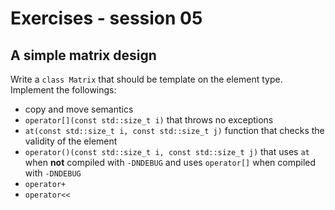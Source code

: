 # Exercises - session 05

## A simple matrix design

Write a `class Matrix` that should be template on the element type. Implement the followings:
- copy and move semantics
- `operator[](const std::size_t i)` that throws no exceptions
- `at(const std::size_t i, const std::size_t j)` function that checks the validity of the element
- `operator()(const std::size_t i, const std::size_t j)` that uses `at` when **not** compiled with `-DNDEBUG` and uses `operator[]` when compiled with `-DNDEBUG`
- `operator+`
- `operator<<`
